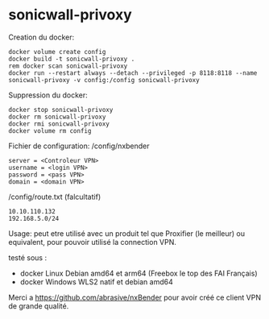 # sonicwall-privoxy

Creation du docker:
```
docker volume create config
docker build -t sonicwall-privoxy .
rem docker scan sonicwall-privoxy
docker run --restart always --detach --privileged -p 8118:8118 --name sonicwall-privoxy -v config:/config sonicwall-privoxy
```
Suppression du docker:
```
docker stop sonicwall-privoxy
docker rm sonicwall-privoxy
docker rmi sonicwall-privoxy
docker volume rm config
```

Fichier de configuration:
/config/nxbender
```
server = <Controleur VPN>
username = <login VPN>
password = <pass VPN>
domain = <domain VPN>
```

/config/route.txt (falcultatif)
```
10.10.110.132
192.168.5.0/24
```
Usage:
peut etre utilisé avec un produit tel que Proxifier (le meilleur) ou equivalent, pour pouvoir utilisé la connection VPN.

testé sous :
- docker Linux Debian amd64 et arm64 (Freebox le top des FAI Français)
- docker Windows WLS2 natif et debian amd64 

 Merci a https://github.com/abrasive/nxBender pour avoir créé ce client VPN de grande qualité.
 
